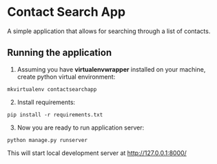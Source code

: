 # Contact Search App

A simple application that allows for searching through a list of contacts.

## Running the application

1. Assuming you have **virtualenvwrapper** installed on your machine, create python virtual environment:
```
mkvirtualenv contactsearchapp
```

2. Install requirements:
```
pip install -r requirements.txt
```

3. Now you are ready to run application server:
```
python manage.py runserver
```
This will start local development server at http://127.0.0.1:8000/
